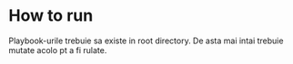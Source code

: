 # How to run
Playbook-urile trebuie sa existe in root directory.
De asta mai intai trebuie mutate acolo pt a fi rulate.